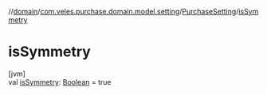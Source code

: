 //[domain](../../../index.md)/[com.veles.purchase.domain.model.setting](../index.md)/[PurchaseSetting](index.md)/[isSymmetry](is-symmetry.md)

# isSymmetry

[jvm]\
val [isSymmetry](is-symmetry.md): [Boolean](https://kotlinlang.org/api/latest/jvm/stdlib/kotlin/-boolean/index.html) = true
